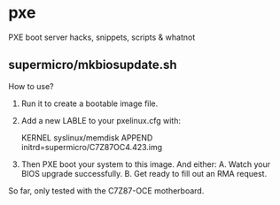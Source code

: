 pxe
===

PXE boot server hacks, snippets, scripts &amp; whatnot

supermicro/mkbiosupdate.sh
--------------------------

How to use?

1. Run it to create a bootable image file.

2. Add a new LABLE to your pxelinux.cfg with:

	KERNEL syslinux/memdisk
	APPEND initrd=supermicro/C7Z87OC4.423.img

3. Then PXE boot your system to this image. And either:
	A. Watch your BIOS upgrade successfully.
	B. Get ready to fill out an RMA request.

So far, only tested with the C7Z87-OCE motherboard.
